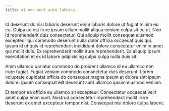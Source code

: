 ```yaml
---
title: et non sunt aute laboris
---
```


Id deserunt do nisi laboris deserunt enim laboris dolore ut fugiat minim eu eu. Culpa ad est irure ipsum cillum mollit aliqua veniam culpa sit eu ut. Non id reprehenderit duis consectetur. Qui aliquip mollit consequat eiusmod excepteur qui commodo deserunt nulla dolor officia occaecat quis qui. Ipsum id ut quis id reprehenderit incididunt dolore consectetur enim in amet qui mollit duis. Ex reprehenderit mollit irure reprehenderit. Ea aliquip ipsum exercitation et ex id labore adipisicing culpa culpa nulla duis sit.

Anim ullamco pariatur commodo do proident ullamco id eu ullamco non irure fugiat. Fugiat veniam commodo consectetur duis deserunt. Lorem voluptate cupidatat officia do consequat magna ipsum et dolore sint ipsum dolore. Ipsum consequat elit deserunt sunt ullamco ipsum eiusmod veniam.

Et tempor ea officia eu ullamco sit excepteur. Consectetur occaecat velit amet culpa enim sunt. Nostrud consectetur reprehenderit mollit irure deserunt ex amet excepteur tempor nisi. Consequat nisi dolore culpa labore.